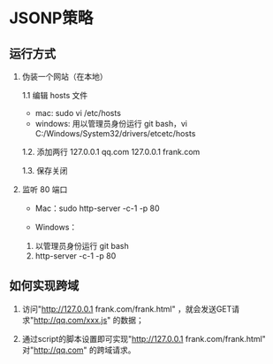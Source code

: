 # JSONP策略

## 运行方式

1. 伪装一个网站（在本地）

    1.1 编辑 hosts 文件
    
     - mac: sudo vi /etc/hosts
     - windows: 用以管理员身份运行 git bash，vi C:/Windows/System32/drivers/etcetc/hosts
     
    1.2. 添加两行 127.0.0.1 qq.com
               127.0.0.1 frank.com
               
    1.3. 保存关闭
2. 监听 80 端口

    - Mac：sudo http-server -c-1 -p 80

    - Windows：
    1. 以管理员身份运行 git bash
    2. http-server -c-1 -p 80
    
## 如何实现跨域

1. 访问"http://127.0.0.1 frank.com/frank.html" ，就会发送GET请求"http://qq.com/xxx.js" 的数据；

2. 通过script的脚本设置即可实现"http://127.0.0.1 frank.com/frank.html" 对"http://qq.com" 的跨域请求。
